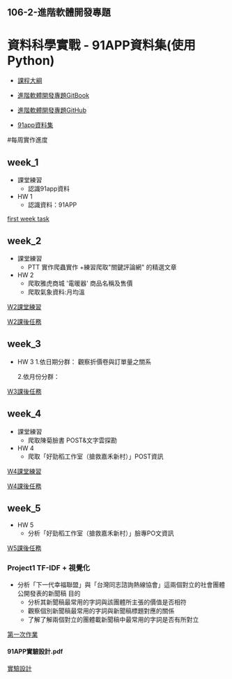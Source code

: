 
## 106-2-進階軟體開發專題

# 資料科學實戰 - 91APP資料集(使用Python)

- [課程大綱](https://nol.ntu.edu.tw/nol/coursesearch/print_table.php?course_id=H03%2005010&class=&dpt_code=H020&ser_no=76833&semester=106-2&lang=CH)

- [進階軟體開發專題GitBook](https://pecu.gitbooks.io/python_/content/)
- [進階軟體開發專題GitHub](https://github.com/NTU-CSX-Project/106-2PythonSampleCode)
- [91app資料集](https://drive.google.com/drive/folders/1g7Q81jHDXpJcWdhJEDl8h_wS_XmODgiB?usp=sharing)

#每周實作進度

## week_1
+ 課堂練習
  + 認識91app資料
+ HW 1
  + 認識資料：91APP 
    
    
[first week task](https://github.com/chenshowa/Showa_CsxPython/blob/master/week_1/week_1_first_HW.ipynb)

## week_2
+ 課堂練習
  + PTT 實作爬蟲實作
  +練習爬取"關鍵評論網" 的精選文章
+ HW 2
  + 爬取雅虎商城 '電暖器' 商品名稱及售價
  + 爬取氣象資料:月均溫


[W2課堂練習](https://github.com/chenshowa/Showa_CsxPython/blob/master/week_2/course_2_crawler.ipynb)


[W2課後任務](https://github.com/chenshowa/Showa_CsxPython/blob/master/week_2/course_2_crawler-HW.ipynb)


## week_3
+ HW 3
  1.依日期分群： 觀察折價卷與訂單量之關系
  
  2.依月份分群：


[W3課後任務](https://github.com/chenshowa/Showa_CsxPython/blob/master/week_3/course_3_VIsualization_task.ipynb)


   
   
## week_4
+ 課堂練習
  + 爬取陳菊臉書 POST&文字雲探勘
+ HW 4
  + 爬取「好勁稻工作室（搶救嘉禾新村）」POST資訊


[W4課堂練習](https://github.com/chenshowa/Showa_CsxPython/blob/master/week_4/course_4_Facebook_API.ipynb)


[W4課後任務](https://github.com/chenshowa/Showa_CsxPython/blob/master/week_4/course_4_Facebook_API_hw.ipynb)



## week_5

+ HW 5
  + 分析「好勁稻工作室（搶救嘉禾新村）」臉專PO文資訊 
  
  
[W5課後任務](https://github.com/chenshowa/Showa_CsxPython/blob/master/week_5/course_5_TFID_task.ipynb)


### Project1 TF-IDF + 視覺化
+ 分析「下一代幸福聯盟」與「台灣同志諮詢熱線協會」這兩個對立的社會團體公開發表的新聞稿
目的
  + 分析其新聞稿最常用的字詞與該團體所主張的價值是否相符
  + 觀察個別新聞稿最常用的字詞與新聞稿標題對應的關係
  + 了解了解兩個對立的團體載新聞稿中最常用的字詞是否有所對立
  
[第一次作業](https://github.com/chenshowa/Showa_CsxPython/blob/master/week_5/anti_homosexual/course_5_TFID_task.ipynb)
 

#### 91APP實驗設計.pdf

[實驗設計](https://github.com/chenshowa/Showa_CsxPython/blob/master/91APP%E5%AF%A6%E9%A9%97%E8%A8%AD%E8%A8%88.pdf)
 